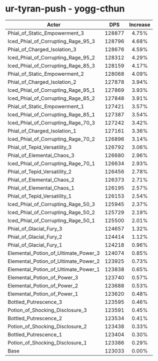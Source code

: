 # ur-tyran-push - yogg-cthun
| Actor | DPS | Increase |
|---|:---:|:---:|
|Phial_of_Static_Empowerment_3|128877|4.75%|
|Iced_Phial_of_Corrupting_Rage_95_3|128796|4.68%|
|Phial_of_Charged_Isolation_3|128676|4.59%|
|Iced_Phial_of_Corrupting_Rage_95_2|128312|4.29%|
|Iced_Phial_of_Corrupting_Rage_85_3|128159|4.17%|
|Phial_of_Static_Empowerment_2|128068|4.09%|
|Phial_of_Charged_Isolation_2|127878|3.94%|
|Iced_Phial_of_Corrupting_Rage_95_1|127869|3.93%|
|Iced_Phial_of_Corrupting_Rage_85_2|127848|3.91%|
|Phial_of_Static_Empowerment_1|127421|3.57%|
|Iced_Phial_of_Corrupting_Rage_85_1|127387|3.54%|
|Iced_Phial_of_Corrupting_Rage_70_3|127242|3.42%|
|Phial_of_Charged_Isolation_1|127161|3.36%|
|Iced_Phial_of_Corrupting_Rage_70_2|126896|3.14%|
|Phial_of_Tepid_Versatility_3|126792|3.06%|
|Phial_of_Elemental_Chaos_3|126680|2.96%|
|Iced_Phial_of_Corrupting_Rage_70_1|126634|2.93%|
|Phial_of_Tepid_Versatility_2|126456|2.78%|
|Phial_of_Elemental_Chaos_2|126373|2.71%|
|Phial_of_Elemental_Chaos_1|126195|2.57%|
|Phial_of_Tepid_Versatility_1|126153|2.54%|
|Iced_Phial_of_Corrupting_Rage_50_3|125945|2.37%|
|Iced_Phial_of_Corrupting_Rage_50_2|125729|2.19%|
|Iced_Phial_of_Corrupting_Rage_50_1|125500|2.01%|
|Phial_of_Glacial_Fury_3|124657|1.32%|
|Phial_of_Glacial_Fury_2|124414|1.12%|
|Phial_of_Glacial_Fury_1|124218|0.96%|
|Elemental_Potion_of_Ultimate_Power_3|124074|0.85%|
|Elemental_Potion_of_Ultimate_Power_2|123925|0.73%|
|Elemental_Potion_of_Ultimate_Power_1|123838|0.65%|
|Elemental_Potion_of_Power_3|123740|0.57%|
|Elemental_Potion_of_Power_2|123688|0.53%|
|Elemental_Potion_of_Power_1|123620|0.48%|
|Bottled_Putrescence_3|123595|0.46%|
|Potion_of_Shocking_Disclosure_3|123591|0.45%|
|Bottled_Putrescence_2|123534|0.41%|
|Potion_of_Shocking_Disclosure_2|123438|0.33%|
|Bottled_Putrescence_1|123404|0.30%|
|Potion_of_Shocking_Disclosure_1|123386|0.29%|
|Base|123033|0.00%|
